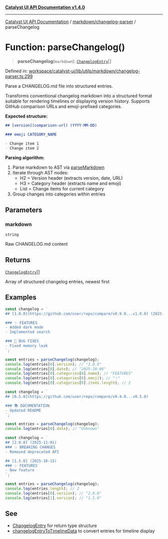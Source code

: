[**Catalyst UI API Documentation v1.4.0**](../../../README.md)

---

[Catalyst UI API Documentation](../../../README.md) / [markdown/changelog-parser](../README.md) / parseChangelog

# Function: parseChangelog()

> **parseChangelog**(`markdown`): [`ChangelogEntry`](../interfaces/ChangelogEntry.md)[]

Defined in: [workspace/catalyst-ui/lib/utils/markdown/changelog-parser.ts:299](https://github.com/TheBranchDriftCatalyst/catalyst-ui/blob/main/lib/utils/markdown/changelog-parser.ts#L299)

Parse a CHANGELOG.md file into structured entries.

Transforms conventional changelog markdown into a structured format suitable
for rendering timelines or displaying version history. Supports GitHub
comparison URLs and emoji-prefixed categories.

**Expected structure:**

```markdown
## [version](comparison-url) (YYYY-MM-DD)

### emoji CATEGORY_NAME

- Change item 1
- Change item 2
```

**Parsing algorithm:**

1. Parse markdown to AST via [parseMarkdown](../../parser/functions/parseMarkdown.md)
2. Iterate through AST nodes:
   - H2 = Version header (extracts version, date, URL)
   - H3 = Category header (extracts name and emoji)
   - List = Change items for current category
3. Group changes into categories within entries

## Parameters

### markdown

`string`

Raw CHANGELOG.md content

## Returns

[`ChangelogEntry`](../interfaces/ChangelogEntry.md)[]

Array of structured changelog entries, newest first

## Examples

```ts
const changelog = `
## [1.0.0](https://github.com/user/repo/compare/v0.9.0...v1.0.0) (2025-10-06)

### ✨ FEATURES
- Added dark mode
- Implemented search

### 🐛 BUG FIXES
- Fixed memory leak
`;

const entries = parseChangelog(changelog);
console.log(entries[0].version); // "1.0.0"
console.log(entries[0].date); // "2025-10-06"
console.log(entries[0].categories[0].name); // "FEATURES"
console.log(entries[0].categories[0].emoji); // "✨"
console.log(entries[0].categories[0].items.length); // 2
```

```ts
const changelog = `
## [0.5.0](https://github.com/user/repo/compare/v0.4.0...v0.5.0)

### 📚 DOCUMENTATION
- Updated README
`;

const entries = parseChangelog(changelog);
console.log(entries[0].date); // "Unknown"
```

```ts
const changelog = `
## [2.0.0] (2025-11-01)
### 💥 BREAKING CHANGES
- Removed deprecated API

## [1.5.0] (2025-10-15)
### ✨ FEATURES
- New feature
`;

const entries = parseChangelog(changelog);
console.log(entries.length); // 2
console.log(entries[0].version); // "2.0.0"
console.log(entries[1].version); // "1.5.0"
```

## See

- [ChangelogEntry](../interfaces/ChangelogEntry.md) for return type structure
- [changelogEntryToTimelineData](changelogEntryToTimelineData.md) to convert entries for timeline display
